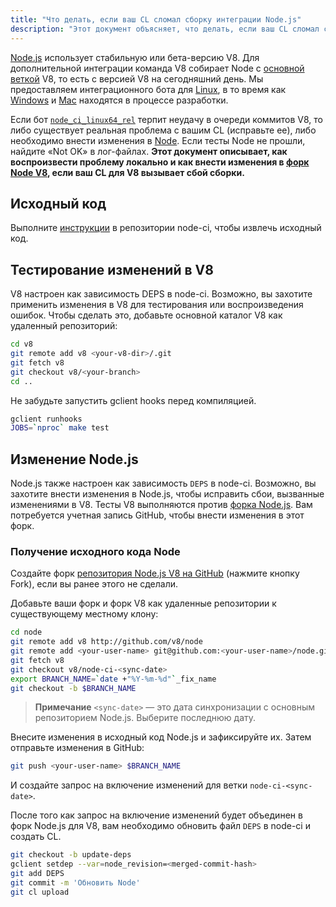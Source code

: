 ```yaml
---
title: "Что делать, если ваш CL сломал сборку интеграции Node.js"
description: "Этот документ объясняет, что делать, если ваш CL сломал сборку интеграции Node.js."
---
```

[Node.js](https://github.com/nodejs/node) использует стабильную или бета-версию V8. Для дополнительной интеграции команда V8 собирает Node с [основной веткой](https://chromium.googlesource.com/v8/v8/+/refs/heads/main) V8, то есть с версией V8 на сегодняшний день. Мы предоставляем интеграционного бота для [Linux](https://ci.chromium.org/p/node-ci/builders/ci/Node-CI%20Linux64), в то время как [Windows](https://ci.chromium.org/p/node-ci/builders/ci/Node-CI%20Win64) и [Mac](https://ci.chromium.org/p/node-ci/builders/ci/Node-CI%20Mac64) находятся в процессе разработки.

Если бот [`node_ci_linux64_rel`](https://ci.chromium.org/p/node-ci/builders/try/node_ci_linux64_rel) терпит неудачу в очереди коммитов V8, то либо существует реальная проблема с вашим CL (исправьте ее), либо необходимо внести изменения в [Node](https://github.com/v8/node/). Если тесты Node не прошли, найдите «Not OK» в лог-файлах. **Этот документ описывает, как воспроизвести проблему локально и как внести изменения в [форк Node V8](https://github.com/v8/node/), если ваш CL для V8 вызывает сбой сборки.**

## Исходный код

Выполните [инструкции](https://chromium.googlesource.com/v8/node-ci) в репозитории node-ci, чтобы извлечь исходный код.

## Тестирование изменений в V8

V8 настроен как зависимость DEPS в node-ci. Возможно, вы захотите применить изменения в V8 для тестирования или воспроизведения ошибок. Чтобы сделать это, добавьте основной каталог V8 как удаленный репозиторий:

```bash
cd v8
git remote add v8 <your-v8-dir>/.git
git fetch v8
git checkout v8/<your-branch>
cd ..
```

Не забудьте запустить gclient hooks перед компиляцией.

```bash
gclient runhooks
JOBS=`nproc` make test
```

## Изменение Node.js

Node.js также настроен как зависимость `DEPS` в node-ci. Возможно, вы захотите внести изменения в Node.js, чтобы исправить сбои, вызванные изменениями в V8. Тесты V8 выполняются против [форка Node.js](https://github.com/v8/node). Вам потребуется учетная запись GitHub, чтобы внести изменения в этот форк.

### Получение исходного кода Node

Создайте форк [репозитория Node.js V8 на GitHub](https://github.com/v8/node/) (нажмите кнопку Fork), если вы ранее этого не сделали.

Добавьте ваши форк и форк V8 как удаленные репозитории к существующему местному клону:

```bash
cd node
git remote add v8 http://github.com/v8/node
git remote add <your-user-name> git@github.com:<your-user-name>/node.git
git fetch v8
git checkout v8/node-ci-<sync-date>
export BRANCH_NAME=`date +"%Y-%m-%d"`_fix_name
git checkout -b $BRANCH_NAME
```

> **Примечание** `<sync-date>` — это дата синхронизации с основным репозиторием Node.js. Выберите последнюю дату.

Внесите изменения в исходный код Node.js и зафиксируйте их. Затем отправьте изменения в GitHub:

```bash
git push <your-user-name> $BRANCH_NAME
```

И создайте запрос на включение изменений для ветки `node-ci-<sync-date>`.


После того как запрос на включение изменений будет объединен в форк Node.js для V8, вам необходимо обновить файл `DEPS` в node-ci и создать CL.

```bash
git checkout -b update-deps
gclient setdep --var=node_revision=<merged-commit-hash>
git add DEPS
git commit -m 'Обновить Node'
git cl upload
```

